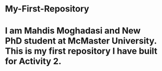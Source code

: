 # My-First-Repository
# I am Mahdis Moghadasi and New PhD student at McMaster University. This is my first repository I have built for Activity 2.
